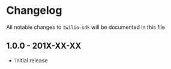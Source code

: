 # Changelog

All notable changes to `twilio-sdk` will be documented in this file

## 1.0.0 - 201X-XX-XX

- initial release
